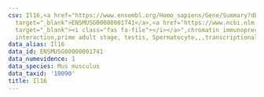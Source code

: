 ```yaml
---
csv: Il16,<a href="https://www.ensembl.org/Homo_sapiens/Gene/Summary?db=core;g=ENSMUSG00000001741"
  target="_blank">ENSMUSG00000001741</a>,<a href="https://www.ncbi.nlm.nih.gov/pubmed/25450459"
  target="_blank"><i class="fas fa-file"></i></a>",chromatin immunoprecipitation assay,direct
  interaction,prime adult stage, testis, Spermatocyte,,,transcriptional regulation,
data_alias: Il16
data_id: ENSMUSG00000001741
data_numevidence: 1
data_species: Mus musculus
data_taxid: '10090'
title: Il16
---
```

